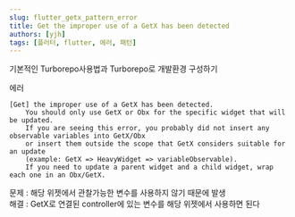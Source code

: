 ```yaml
---
slug: flutter_getx_pattern_error
title: Get the improper use of a GetX has been detected
authors: [yjh]
tags: [플러터, flutter, 에러, 패턴]
---
```


<div className="preview">
  기본적인 Turborepo사용법과 Turborepo로 개발환경 구성하기
</div>

<!--truncate-->
<!-- https://d2.naver.com/helloworld/7553804#ch4 참고 -->

에러

```
[Get] the improper use of a GetX has been detected.
    You should only use GetX or Obx for the specific widget that will be updated.
    If you are seeing this error, you probably did not insert any observable variables into GetX/Obx
    or insert them outside the scope that GetX considers suitable for an update
    (example: GetX => HeavyWidget => variableObservable).
    If you need to update a parent widget and a child widget, wrap each one in an Obx/GetX.
```

문제 : 해당 위젯에서 관찰가능한 변수를 사용하지 않기 때문에 발생  
해결 : GetX로 연결된 controller에 있는 변수를 해당 위젯에서 사용하면 된다

<!-- 비타민 가품비율 구글링 -->
